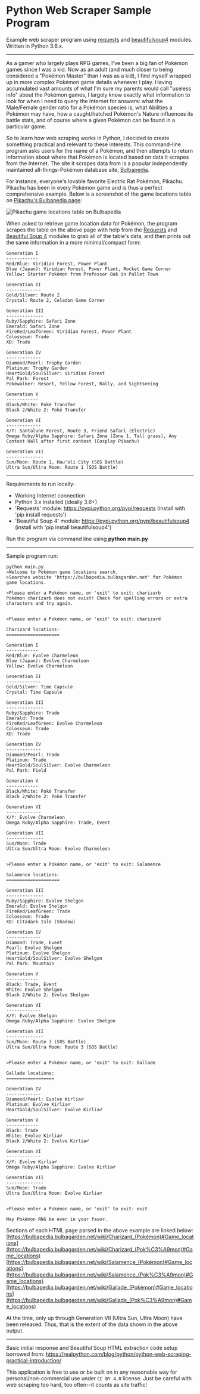 # Python Web Scraper Sample Program
Example web scraper program using [requests](http://docs.python-requests.org/en/master/) and [beautifulsoup4](https://www.crummy.com/software/BeautifulSoup/) modules. Written in Python 3.6.x.

---

As a gamer who largely plays RPG games, I've been a big fan of Pokémon games since I was a kid. Now as an adult (and much closer to being considered a "Pokémon Master" than I was as a kid), I find myself wrapped up in more complex Pokémon game details whenever I play. Having accumulated vast amounts of what I'm sure my parents would call "useless info" about the Pokémon games, I largely know exactly what information to look for when I need to query the Internet for answers: what the Male/Female gender ratio for a Pokémon species is, what Abilities a Pokémon may have, how a caught/hatched Pokémon's Nature influences its battle stats, and of course where a given Pokémon can be found in a particular game.

So to learn how web scraping works in Python, I decided to create something practical and relevant to these interests. This command-line program asks users for the name of a Pokémon, and then attempts to return information about where that Pokémon is located based on data it scrapes from the Internet. The site it scrapes data from is a popular independently maintained all-things-Pokémon database site, [Bulbapedia](https://bulbapedia.bulbagarden.net/).

For instance, everyone's lovable favorite Electric Rat Pokémon, Pikachu. Pikachu has been in every Pokémon game and is thus a perfect comprehensive example. Below is a screenshot of the game locations table on [Pikachu's Bulbapedia page](https://bulbapedia.bulbagarden.net/wiki/Pikachu_(Pok%C3%A9mon)):

![Pikachu game locations table on Bulbapedia](./pikachu_gamelocations_bulbagarden.png "Pikachu game locations table")

When asked to retrieve game location data for Pokémon, the program scrapes the table on the above page with help from the [Requests](http://docs.python-requests.org/en/master/) and [Beautiful Soup 4](https://www.crummy.com/software/BeautifulSoup/) modules to grab all of the table's data, and then prints out the same information in a more minimal/compact form:

```
Generation I
------------
Red/Blue: Viridian Forest, Power Plant
Blue (Japan): Viridian Forest, Power Plant, Rocket Game Corner
Yellow: Starter Pokémon from Professor Oak in Pallet Town

Generation II
-------------
Gold/Silver: Route 2
Crystal: Route 2, Celadon Game Corner

Generation III
--------------
Ruby/Sapphire: Safari Zone
Emerald: Safari Zone
FireRed/LeafGreen: Viridian Forest, Power Plant
Colosseum: Trade
XD: Trade

Generation IV
-------------
Diamond/Pearl: Trophy Garden
Platinum: Trophy Garden
HeartGold/SoulSilver: Viridian Forest
Pal Park: Forest
Pokéwalker: Resort, Yellow Forest, Rally, and Sightseeing

Generation V
------------
Black/White: Poké Transfer
Black 2/White 2: Poké Transfer

Generation VI
-------------
X/Y: Santalune Forest, Route 3, Friend Safari (Electric)
Omega Ruby/Alpha Sapphire: Safari Zone (Zone 1, Tall grass), Any Contest Hall after first contest (Cosplay Pikachu)

Generation VII
--------------
Sun/Moon: Route 1, Hau'oli City (SOS Battle)
Ultra Sun/Ultra Moon: Route 1 (SOS Battle)
```

---

Requirements to run locally:
* Working Internet connection
* Python 3.x installed (ideally 3.6+)
* 'Requests' module: https://pypi.python.org/pypi/requests (install with 'pip install requests')
* 'Beautiful Soup 4' module: https://pypi.python.org/pypi/beautifulsoup4 (install with 'pip install beautifulsoup4')

Run the program via command line using **python main.py**

---

Sample program run:

```
python main.py
>Welcome to Pokémon game locations search.
>Searches website 'https://bulbapedia.bulbagarden.net' for Pokémon game locations.

>Please enter a Pokémon name, or 'exit' to exit: charizarb
Pokémon charizarb does not exist! Check for spelling errors or extra characters and try again.


>Please enter a Pokémon name, or 'exit' to exit: charizard

Charizard locations:
====================

Generation I
------------
Red/Blue: Evolve Charmeleon
Blue (Japan): Evolve Charmeleon
Yellow: Evolve Charmeleon

Generation II
-------------
Gold/Silver: Time Capsule
Crystal: Time Capsule

Generation III
--------------
Ruby/Sapphire: Trade
Emerald: Trade
FireRed/LeafGreen: Evolve Charmeleon
Colosseum: Trade
XD: Trade

Generation IV
-------------
Diamond/Pearl: Trade
Platinum: Trade
HeartGold/SoulSilver: Evolve Charmeleon
Pal Park: Field

Generation V
------------
Black/White: Poké Transfer
Black 2/White 2: Poké Transfer

Generation VI
-------------
X/Y: Evolve Charmeleon
Omega Ruby/Alpha Sapphire: Trade, Event

Generation VII
--------------
Sun/Moon: Trade
Ultra Sun/Ultra Moon: Evolve Charmeleon


>Please enter a Pokémon name, or 'exit' to exit: Salamence

Salamence locations:
====================

Generation III
--------------
Ruby/Sapphire: Evolve Shelgon
Emerald: Evolve Shelgon
FireRed/LeafGreen: Trade
Colosseum: Trade
XD: Citadark Isle (Shadow)

Generation IV
-------------
Diamond: Trade, Event
Pearl: Evolve Shelgon
Platinum: Evolve Shelgon
HeartGold/SoulSilver: Evolve Shelgon
Pal Park: Mountain

Generation V
------------
Black: Trade, Event
White: Evolve Shelgon
Black 2/White 2: Evolve Shelgon

Generation VI
-------------
X/Y: Evolve Shelgon
Omega Ruby/Alpha Sapphire: Evolve Shelgon

Generation VII
--------------
Sun/Moon: Route 3 (SOS Battle)
Ultra Sun/Ultra Moon: Route 3 (SOS Battle)


>Please enter a Pokémon name, or 'exit' to exit: Gallade

Gallade locations:
==================

Generation IV
-------------
Diamond/Pearl: Evolve Kirlia♂
Platinum: Evolve Kirlia♂
HeartGold/SoulSilver: Evolve Kirlia♂

Generation V
------------
Black: Trade
White: Evolve Kirlia♂
Black 2/White 2: Evolve Kirlia♂

Generation VI
-------------
X/Y: Evolve Kirlia♂
Omega Ruby/Alpha Sapphire: Evolve Kirlia♂

Generation VII
--------------
Sun/Moon: Trade
Ultra Sun/Ultra Moon: Evolve Kirlia♂


>Please enter a Pokémon name, or 'exit' to exit: exit

May Pokémon RNG be ever in your favor.
```

Sections of each HTML page parsed in the above example are linked below:
[https://bulbapedia.bulbagarden.net/wiki/Charizard_(Pokémon)#Game_locations](https://bulbapedia.bulbagarden.net/wiki/Charizard_(Pok%C3%A9mon)#Game_locations)
[https://bulbapedia.bulbagarden.net/wiki/Salamence_(Pokémon)#Game_locations](https://bulbapedia.bulbagarden.net/wiki/Salamence_(Pok%C3%A9mon)#Game_locations)
[https://bulbapedia.bulbagarden.net/wiki/Gallade_(Pokémon)#Game_locations](https://bulbapedia.bulbagarden.net/wiki/Gallade_(Pok%C3%A9mon)#Game_locations)

At the time, only up through Generation VII (Ultra Sun, Ultra Moon) have been released. Thus, that is the extent of the data shown in the above output.

---

Basic initial response and Beautiful Soup HTML extraction code setup borrowed from:
https://realpython.com/blog/python/python-web-scraping-practical-introduction/

This application is free to use or be built on in any reasonable way for personal/non-commercial use under <code>CC BY 4.0</code> license. Just be careful with web scraping too hard, too often--it counts as site traffic!
